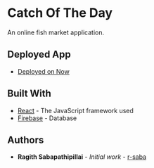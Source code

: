 # Catch Of The Day

An online fish market application.

## Deployed App
* [Deployed on Now](https://cotd.ragsab28.now.sh/)

## Built With

* [React](https://reactjs.org/) - The JavaScript framework used
* [Firebase](https://firebase.google.com/) - Database

## Authors

* **Ragith Sabapathipillai** - *Initial work* - [r-saba](https://github.com/r-saba)
